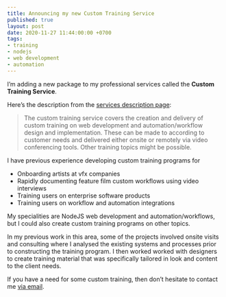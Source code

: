 ```yaml
---
title: Announcing my new Custom Training Service
published: true
layout: post
date: 2020-11-27 11:44:00:00 +0700
tags:
- training
- nodejs
- web development
- automation
---
```

I’m adding a new package to my professional services called the **Custom Training Service**.

Here’s the description from the [services description page](https://blog.markjgsmith.com/2018/07/04/decription-of-my-freelance-nodejs-software-services.html):

> The custom training service covers the creation and delivery of custom training on web development and automation/workflow design and implementation. These can be made to according to customer needs and delivered either onsite or remotely via video conferencing tools. Other training topics might be possible.

I have previous experience developing custom training programs for 

- Onboarding artists at vfx companies
- Rapidly documenting feature film custom workflows using video interviews
- Training users on enterprise software products
- Training users on workflow and automation integrations

My specialities are NodeJS web development and automation/workflows, but I could also create custom training programs on other topics.

In my previous work in this area, some of the projects involved onsite visits and consulting where I analysed the existing systems and processes prior to constructing the training program. I then worked worked with designers to create training material that was specifically tailored in look and content to the client needs.

If you have a need for some custom training, then don’t hesitate to contact me [via email](mailto:markjgsmith@gmail.com).

